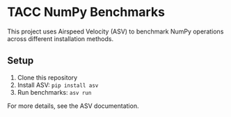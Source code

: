 # TACC NumPy Benchmarks

This project uses Airspeed Velocity (ASV) to benchmark NumPy operations across different installation methods.

## Setup

1. Clone this repository
2. Install ASV: `pip install asv`
3. Run benchmarks: `asv run`

For more details, see the ASV documentation.
